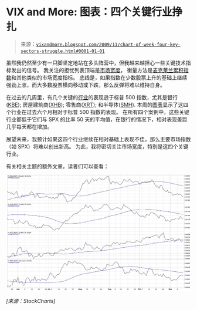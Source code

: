<!--yml

分类：未分类

日期：2024-05-18 17:22:33

-->

# VIX and More: 图表：四个关键行业挣扎

> 来源：[`vixandmore.blogspot.com/2009/11/chart-of-week-four-key-sectors-struggle.html#0001-01-01`](http://vixandmore.blogspot.com/2009/11/chart-of-week-four-key-sectors-struggle.html#0001-01-01)

虽然我仍然至少有一只脚坚定地站在多头阵营中，但我越来越担心一些关键技术指标发出的信号。 我关注的担忧列表顶端是[市场宽度](http://vixandmore.blogspot.com/search/label/breadth)， 衡量方法是[麦克莱兰累积指数](http://vixandmore.blogspot.com/search/label/McClellan%20Summation%20Index)和其他类似的市场宽度指标。 底线是，如果指数在少数股票上升的基础上继续强劲上涨，而大多数股票横向移动或下跌，那么反弹将难以维持自身。

在过去的几周里，有几个关键的[行业](http://vixandmore.blogspot.com/search/label/sectors)的表现逊于标普 500 指数，尤其是银行([KBE](http://vixandmore.blogspot.com/search/label/KBE)); 房屋建筑商([XHB](http://vixandmore.blogspot.com/search/label/XHB)); 零售商([XRT](http://vixandmore.blogspot.com/search/label/XRT)); 和半导体([SMH](http://vixandmore.blogspot.com/search/label/SMH)). 本周的[图表](http://vixandmore.blogspot.com/search/label/chart%20of%20the%20week)显示了这四个行业在过去六个月相对于标普 500 指数的表现。 在所有四个案例中，这些关键行业都低于它们与 SPX 的比率 50 天的平均值，在银行的情况下，相对表现差距几乎每天都在增加。

展望未来，我预计如果这四个行业继续在相对基础上表现不佳，那么主要市场指数（如 SPX）将难以创出新高。 为此，我将密切关注市场宽度，特别是这四个关键行业。

有关相关主题的额外文章，读者们可以查看：

![](img/1c4a9d91e51571626540c0281acafce3.png)

*[来源：StockCharts]*
